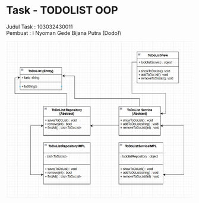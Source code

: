 # Task - TODOLIST OOP 

Judul Task : 103032430011 <br>
Pembuat    : I Nyoman Gede Bijana Putra (Dodo)\

![alt text](https://github.com/Mizuryuuu/GDGOC/blob/study_group4/GambarClassDiagram/ClassDiagram.jpg?raw=true)
